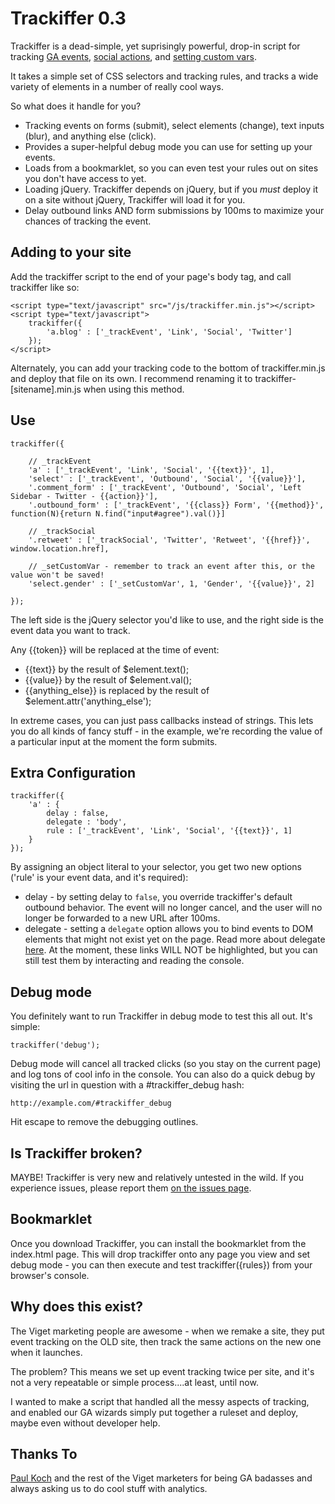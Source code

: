 # Trackiffer 0.3

Trackiffer is a dead-simple, yet suprisingly powerful, drop-in script for tracking 
[GA events](http://code.google.com/apis/analytics/docs/tracking/eventTrackerGuide.html), 
[social actions](http://code.google.com/apis/analytics/docs/gaJS/gaJSApiSocialTracking.html), and 
[setting custom vars](http://code.google.com/apis/analytics/docs/tracking/gaTrackingCustomVariables.html).

It takes a simple set of CSS selectors and tracking rules, and tracks a wide variety of elements in a number of really cool ways.

So what does it handle for you? 

- Tracking events on forms (submit), select elements (change), text inputs (blur), and anything else (click).
- Provides a super-helpful debug mode you can use for setting up your events.
- Loads from a bookmarklet, so you can even test your rules out on sites you don't have access to yet.
- Loading jQuery. Trackiffer depends on jQuery, but if you _must_ deploy it on a site without jQuery, Trackiffer will load it for you.
- Delay outbound links AND form submissions by 100ms to maximize your chances of tracking the event.

## Adding to your site

Add the trackiffer script to the end of your page's body tag, and call trackiffer like so:

	<script type="text/javascript" src="/js/trackiffer.min.js"></script>
	<script type="text/javascript">
		trackiffer({
			'a.blog' : ['_trackEvent', 'Link', 'Social', 'Twitter']
		});
	</script>

Alternately, you can add your tracking code to the bottom of trackiffer.min.js and deploy that file on its own. 
I recommend renaming it to trackiffer-[sitename].min.js when using this method.

## Use

	trackiffer({

		// _trackEvent
		'a' : ['_trackEvent', 'Link', 'Social', '{{text}}', 1],
		'select' : ['_trackEvent', 'Outbound', 'Social', '{{value}}'],
		'.comment_form' : ['_trackEvent', 'Outbound', 'Social', 'Left Sidebar - Twitter - {{action}}'],
		'.outbound_form' : ['_trackEvent', '{{class}} Form', '{{method}}', function(N){return N.find("input#agree").val()}]

		// _trackSocial
		'.retweet' : ['_trackSocial', 'Twitter', 'Retweet', '{{href}}', window.location.href],

		// _setCustomVar - remember to track an event after this, or the value won't be saved!
		'select.gender' : ['_setCustomVar', 1, 'Gender', '{{value}}', 2]

	});

The left side is the jQuery selector you'd like to use, and the right side is the event data you want to track.
	
Any {{token}} will be replaced at the time of event:

- {{text}} by the result of $element.text();
- {{value}} by the result of $element.val();
- {{anything_else}} is replaced by the result of $element.attr('anything_else');

In extreme cases, you can just pass callbacks instead of strings. This lets you do all kinds of fancy stuff - 
in the example, we're recording the value of a particular input at the moment the form submits.

## Extra Configuration

	trackiffer({
		'a' : {
			delay : false,
			delegate : 'body',
			rule : ['_trackEvent', 'Link', 'Social', '{{text}}', 1]
		}
	});

By assigning an object literal to your selector, you get two new options ('rule' is your event data, and it's required):

- delay - by setting delay to <code>false</code>, you override trackiffer's default outbound behavior. The event will no longer cancel, and the user
will no longer be forwarded to a new URL after 100ms.
- delegate - setting a <code>delegate</code> option allows you to bind events to DOM elements that might not exist yet on the page. 
Read more about delegate [here](http://api.jquery.com/delegate/). At the moment, these links WILL NOT be highlighted, but you can still
test them by interacting and reading the console.

## Debug mode

You definitely want to run Trackiffer in debug mode to test this all out. It's simple:  

	trackiffer('debug');

Debug mode will cancel all tracked clicks (so you stay on the current page) and log tons of cool info in the console. 
You can also do a quick debug by visiting the url in question with a #trackiffer_debug hash:

	http://example.com/#trackiffer_debug

Hit escape to remove the debugging outlines.

## Is Trackiffer broken?

MAYBE! Trackiffer is very new and relatively untested in the wild.
If you experience issues, please report them [on the issues page](https://github.com/averyvery/trackiffer/issues).
	
## Bookmarklet

Once you download Trackiffer, you can install the bookmarklet from the index.html page. 
This will drop trackiffer onto any page you view and set debug mode - you can then execute and test trackiffer({rules}) from your browser's console.

## Why does this exist?

The Viget marketing people are awesome - when we remake a site, they put event tracking on the OLD site, then track the same actions on the new one when it launches.

The problem? This means we set up event tracking twice per site, and it's not a very repeatable or simple process....at least, until now. 

I wanted to make a script that handled all the messy aspects of tracking, and enabled our GA wizards simply put together a ruleset and deploy, maybe even without developer help.

## Thanks To

[Paul Koch](http://www.viget.com/about/team/pkoch/) and the rest of the Viget marketers for being GA badasses and always asking us to do cool stuff with analytics.
